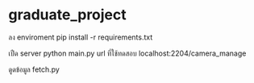 # graduate_project

ลง enviroment pip install -r requirements.txt

เปืด server python main.py 
url ที่ใช้ทดสอบ localhost:2204/camera_manage

ดูดข้อมูล fetch.py

